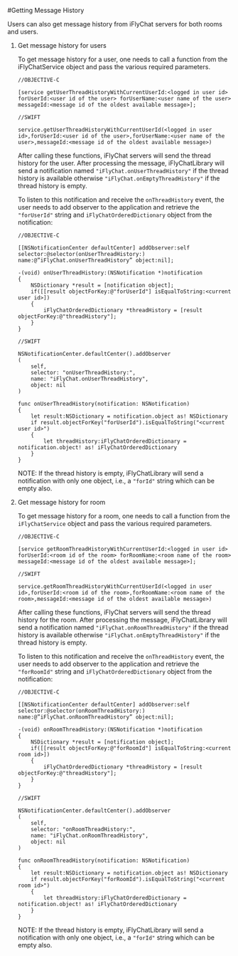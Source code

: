 #Getting Message History  

Users can also get message history from iFlyChat servers for both rooms and users.

1. Get message history for users

    To get message history for a user, one needs to call a function from the iFlyChatService object and pass the various required parameters.

    ~~~
    //OBJECTIVE-C

    [service getUserThreadHistoryWithCurrentUserId:<logged in user id> forUserId:<user id of the user> forUserName:<user name of the user> messageId:<message id of the oldest available message>];
    ~~~

    ~~~
    //SWIFT

    service.getUserThreadHistoryWithCurrentUserId(<logged in user id>,forUserId:<user id of the user>,forUserName:<user name of the user>,messageId:<message id of the oldest available message>)
    ~~~

    After calling these functions, iFlyChat servers will send the thread history for the user. After processing the message, iFlyChatLibrary will send a notification named `"iFlyChat.onUserThreadHistory"` if the thread history is available otherwise `"iFlyChat.onEmptyThreadHistory"` if the thread history is empty.

    To listen to this notification and receive the `onThreadHistory` event, the user needs to add observer to the application and retrieve the `"forUserId"` string and `iFlyChatOrderedDictionary` object from the notification:

    ~~~
    //OBJECTIVE-C

    [[NSNotificationCenter defaultCenter] addObserver:self selector:@selector(onUserThreadHistory:) name:@”iFlyChat.onUserThreadHistory” object:nil];

    -(void) onUserThreadHistory:(NSNotification *)notification
    {
        NSDictionary *result = [notification object];
        if([[result objectForKey:@"forUserId"] isEqualToString:<current user id>])
        {
            iFlyChatOrderedDictionary *threadHistory = [result objectForKey:@"threadHistory"];
        }
    }
    ~~~

    ~~~
    //SWIFT

    NSNotificationCenter.defaultCenter().addObserver
    (
        self,
        selector: "onUserThreadHistory:",
        name: "iFlyChat.onUserThreadHistory",
        object: nil
    )

    func onUserThreadHistory(notification: NSNotification)
    {
        let result:NSDictionary = notification.object as! NSDictionary
        if result.objectForKey("forUserId").isEqualToString("<current user id>")
        {
            let threadHistory:iFlyChatOrderedDictionary = notification.object! as! iFlyChatOrderedDictionary
        }
    }
    ~~~

    NOTE: If the thread history is empty, iFlyChatLibrary will send a notification with only one object, i.e., a `"forId"` string which can be empty also.  


2. Get message history for room

    To get message history for a room, one needs to call a function from the `iFlyChatService` object and pass the various required parameters.

    ~~~
    //OBJECTIVE-C

    [service getRoomThreadHistoryWithCurrentUserId:<logged in user id> forUserId:<room id of the room> forRoomName:<room name of the room> messageId:<message id of the oldest available message>];
    ~~~

    ~~~
    //SWIFT

    service.getRoomThreadHistoryWithCurrentUserId(<logged in user id>,forUserId:<room id of the room>,forRoomName:<room name of the room>,messageId:<message id of the oldest available message>)
    ~~~

    After calling these functions, iFlyChat servers will send the thread history for the room. After processing the message, iFlyChatLibrary will send a notification named `"iFlyChat.onRoomThreadHistory"` if the thread history is available otherwise `"iFlyChat.onEmptyThreadHistory"` if the thread history is empty.

    To listen to this notification and receive the `onThreadHistory` event, the user needs to add observer to the application and retrieve the `"forRoomId"` string and `iFlyChatOrderedDictionary` object from the notification:

    ~~~
    //OBJECTIVE-C

    [[NSNotificationCenter defaultCenter] addObserver:self selector:@selector(onRoomThreadHistory:) name:@”iFlyChat.onRoomThreadHistory” object:nil];

    -(void) onRoomThreadHistory:(NSNotification *)notification
    {
        NSDictionary *result = [notification object];
        if([[result objectForKey:@"forRoomId"] isEqualToString:<current room id>])
        {
            iFlyChatOrderedDictionary *threadHistory = [result objectForKey:@"threadHistory"];
        }
    }
    ~~~
    
    ~~~
    //SWIFT

    NSNotificationCenter.defaultCenter().addObserver
    (
        self,
        selector: "onRoomThreadHistory:",
        name: "iFlyChat.onRoomThreadHistory",
        object: nil
    )

    func onRoomThreadHistory(notification: NSNotification)
    {
        let result:NSDictionary = notification.object as! NSDictionary
        if result.objectForKey("forRoomId").isEqualToString("<current room id>")
        {
            let threadHistory:iFlyChatOrderedDictionary = notification.object! as! iFlyChatOrderedDictionary
        }
    }
    ~~~

    NOTE: If the thread history is empty, iFlyChatLibrary will send a notification with only one object, i.e., a `"forId"` string which can be empty also.